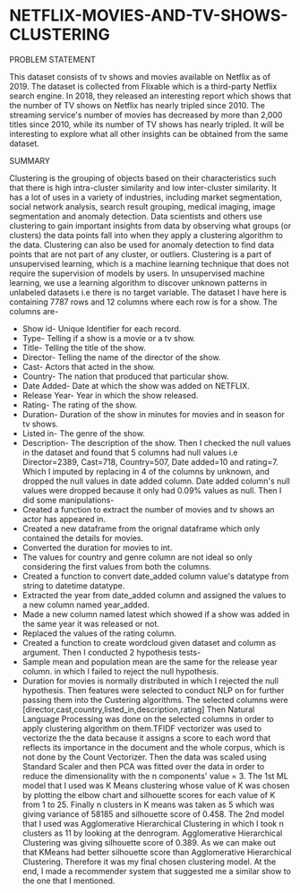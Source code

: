 # NETFLIX-MOVIES-AND-TV-SHOWS-CLUSTERING

PROBLEM STATEMENT

This dataset consists of tv shows and movies available on Netflix as of 2019. The dataset is
collected from Flixable which is a third-party Netflix search engine. In 2018, they released
an interesting report which shows that the number of TV shows on Netflix has nearly tripled
since 2010. The streaming service's number of movies has decreased by more than 2,000
titles since 2010, while its number of TV shows has nearly tripled. It will be interesting to
explore what all other insights can be obtained from the same dataset.

SUMMARY

Clustering is the grouping of objects based on their characteristics such that there is high intra-cluster similarity and low inter-cluster similarity. It has a lot of uses in a variety of industries, including market segmentation, social network analysis, search result grouping, medical imaging, image segmentation and anomaly detection.
Data scientists and others use clustering to gain important insights from data by observing what groups (or clusters) the data points fall into when they apply a clustering algorithm to the data. Clustering can also be used for anomaly detection to find data points that are not part of any cluster, or outliers. Clustering is a part of unsupervised learning, which is a machine learning technique that does not require the supervision of models by users. In unsupervised machine learning, we use a learning algorithm to discover unknown patterns in unlabeled datasets i.e there is no target variable.
The dataset I have here is containing 7787 rows and 12 columns where each row is for a show. The columns are-
* Show id- Unique Identifier for each record.
* Type- Telling if a show is a movie or a tv show.
* Title- Telling the title of the show.
* Director- Telling the name of the director of the show.
* Cast- Actors that acted in the show.
* Country- The nation that produced that particular show.
* Date Added- Date at which the show was added on NETFLIX.
* Release Year- Year in which the show released.
* Rating- The rating of the show.
* Duration- Duration of the show in minutes for movies and in season for tv shows.
* Listed in- The genre of the show.
* Description- The description of the show.
Then I checked the null values in the dataset and found that 5 columns had null values i.e Director=2389, Cast=718, Country=507, Date added=10 and rating=7.
Which I imputed by replacing in 4 of the columns by unknown, and dropped the null values in date added column. Date added column's null values were dropped because it only had 0.09% values as null.
Then I did some manipulations-
* Created a function to extract the number of movies and tv shows an actor has appeared in.
* Created a new dataframe from the orignal dataframe which only contained the details for movies.
* Converted the duration for movies to int.
* The values for country and genre column are not ideal so only considering the first values from both the columns.
* Created a function to convert date_added column value's datatype from string to datetime datatype.
* Extracted the year from date_added column and assigned the values to a new column named year_added.
* Made a new column named latest which showed if a show was added in the same year it was released or not.
* Replaced the values of the rating column.
* Created a function to create wordcloud given dataset and column as argument.
Then I conducted 2 hypothesis tests-
* Sample mean and population mean are the same for the release year column.
in which I failed to reject the null hypothesis.
* Duration for movies is normally distributed in which I rejected the null hypothesis.
Then features were selected to conduct NLP on for further passing them into the Custering algorithms. The selected columns were [director,cast,country,listed_in,description,rating]
Then Natural Language Processing was done on the selected columns in order to apply clustering algorithm on them.TFIDF vectorizer was used to vectorize the the data because it assigns a score to each word that reflects its importance in the document and the whole corpus, which is not done by the Count Vectorizer. Then the data was scaled using Standard Scaler and then PCA was fitted over the data in order to reduce the dimensionality with the n components' value = 3.
The 1st ML model that I used was K Means clustering whose value of K was chosen by plotting the elbow chart and silhouette scores for each value of K from 1 to 25. Finally n clusters in K means was taken as 5 which was giving variance of 58185 and silhouette score of 0.458. The 2nd model that I used was Agglomerative Hierarchical Clustering in which I took n clusters as 11 by looking at the denrogram. Agglomerative Hierarchical Clustering was giving silhouette score of 
0.389. As we can make out that KMeans had better silhouette score than Agglomerative Hierarchical Clustering. Therefore it was my final chosen clustering model.
At the end, I made a recommender system that suggested me a similar show to the one that I mentioned.

